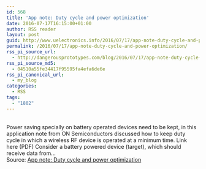 ```yaml
---
id: 568
title: 'App note: Duty cycle and power optimization'
date: 2016-07-17T16:15:00+01:00
author: RSS reader
layout: post
guid: http://www.uelectronics.info/2016/07/17/app-note-duty-cycle-and-power-optimization/
permalink: /2016/07/17/app-note-duty-cycle-and-power-optimization/
rss_pi_source_url:
  - http://dangerousprototypes.com/blog/2016/07/17/app-note-duty-cycle-and-power-optimization/
rss_pi_source_md5:
  - 04510a55fe34417f95595fa4efa6de6e
rss_pi_canonical_url:
  - my_blog
categories:
  - RSS
tags:
  - "1802"
---
```

&#013;  
Power saving specially on battery operated devices need to be kept, in this application note from ON Semiconductors discussed how to keep duty cycle in which a wireless RF device is operated at a minimum time. Link here (PDF) Consider a battery powered device (target), which should receive data from…&#013;  
Source: <a href="http://dangerousprototypes.com/blog/2016/07/17/app-note-duty-cycle-and-power-optimization/" target="_blank">App note: Duty cycle and power optimization</a>